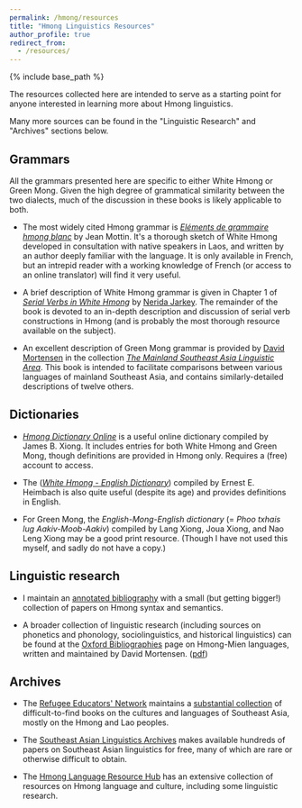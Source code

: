 ```yaml
---
permalink: /hmong/resources
title: "Hmong Linguistics Resources"
author_profile: true
redirect_from: 
  - /resources/
---
```


{% include base_path %}

The resources collected here are intended to serve as a starting point for anyone interested in learning more about Hmong linguistics.

Many more sources can be found in the "Linguistic Research" and "Archives" sections below. 

## Grammars

All the grammars presented here are specific to either White Hmong or Green Mong. Given the high degree of grammatical similarity between the two dialects, much of the discussion in these books is likely applicable to both. 

*	The most widely cited Hmong grammar is [*Eléments de grammaire hmong blanc*](http://www.reninc.org/bookshelf/elements_de_grammaire_hmong.pdf "Eléments de grammaire hmong blanc") by Jean Mottin. It's a thorough sketch of White Hmong developed in consultation with native speakers in Laos, and written by an author deeply familiar with the language. It is only available in French, but an intrepid reader with a working knowledge of French (or access to an online translator) will find it very useful. 

*	A brief description of White Hmong grammar is given in Chapter 1 of [*Serial Verbs in White Hmong*](https://brill.com/view/title/31661 "Brill: Serial Verbs in White Hmong") by [Nerida Jarkey](https://www.sydney.edu.au/arts/about/our-people/academic-staff/nerida-jarkey.html "University of Sydney: Nerida Jarkey"). The remainder of the book is devoted to an in-depth description and discussion of serial verb constructions in Hmong (and is probably the most thorough resource available on the subject). 

*	An excellent description of Green Mong grammar is provided by [David Mortensen](https://www.cs.cmu.edu/~dmortens/ "Carnegie Mellon University: David Mortensen") in the collection [*The Mainland Southeast Asia Linguistic Area*](https://www.degruyter.com/document/doi/10.1515/9783110401981/html "DeGruyter: The Mainland Southeast Asia Linguistic Area"). This book is intended to facilitate comparisons between various languages of mainland Southeast Asia, and contains similarly-detailed descriptions of twelve others. 

## Dictionaries

*	[*Hmong Dictionary Online*](http://hmongdictionary.us/ "Hmong Dictionary Online") is a useful online dictionary compiled by James B. Xiong. It includes entries for both White Hmong and Green Mong, though definitions are provided in Hmong only. Requires a (free) account to access.

*	The ([*White Hmong - English Dictionary*](/files/Heimbach-1978.pdf "White Hmong - English Dictionary")) compiled by Ernest E. Heimbach is also quite useful (despite its age) and provides definitions in English. 

*	For Green Mong, the *English-Mong-English dictionary* (= *Phoo txhais lug Aakiv-Moob-Aakiv*) compiled by Lang Xiong, Joua Xiong, and Nao Leng Xiong may be a good print resource. (Though I have not used this myself, and sadly do not have a copy.)

## Linguistic research

* 	I maintain an [annotated bibliography](/files/Johnston-Hmong-Bibliography.pdf) with a small (but getting bigger!) collection of papers on Hmong syntax and semantics. 

* 	A broader collection of linguistic research (including sources on phonetics and phonology, sociolinguistics, and historical linguistics) can be found at the [Oxford Bibliographies](https://www.oxfordbibliographies.com/view/document/obo-9780199772810/obo-9780199772810-0173.xml "OBO: Hmong-Mien Languages") page on Hmong-Mien languages, written and maintained by David Mortensen. ([pdf](/files/Mortensen-2014.pdf "OBO: Hmong-Mien Languages"))

## Archives

*	The [Refugee Educators' Network](http://www.reninc.org/ "RENINC: Home") maintains a [substantial collection](http://www.reninc.org/bookshelf/ "RENINC: Bookshelf") of difficult-to-find books on the cultures and languages of Southeast Asia, mostly on the Hmong and Lao peoples.  

*	The [Southeast Asian Linguistics Archives](http://sealang.net/sala/ "SEALang: SALA") makes available hundreds of papers on Southeast Asian linguistics for free, many of which are rare or otherwise difficult to obtain. 

* 	The [Hmong Language Resource Hub](https://www.hmonglanguageresourcehub.org/professional-development "Hmong Language Resource Hub") has an extensive collection of resources on Hmong language and culture, including some linguistic research. 

<!--
## For language learners

*	The Southeast Asian Diaspora Project

* 	Southeast Asian Studies Summer Institute (SEASSI), University of Wisconsin

*	Universities that offer regular classes?
-->


